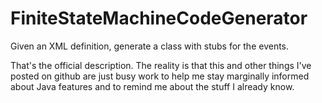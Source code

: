 # FiniteStateMachineCodeGenerator
Given an XML definition, generate a class with stubs for the events.

That's the official description. The reality is that this and other things I've posted on github are just busy work to help me stay marginally informed about Java features and to remind me about the stuff I already know.
